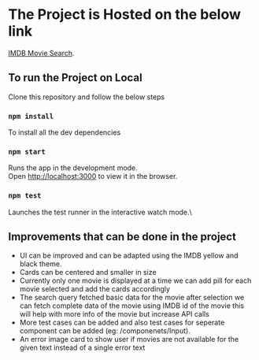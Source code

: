 # The Project is Hosted on the below link

[IMDB Movie Search](https://jaspalsinghmatharu.github.io/flexmoney/).

## To run the Project on Local

Clone this repository and follow the below steps

### `npm install`

To install all the dev dependencies


### `npm start`

Runs the app in the development mode.\
Open [http://localhost:3000](http://localhost:3000) to view it in the browser.


### `npm test`

Launches the test runner in the interactive watch mode.\



## Improvements that can be done in the project
 - UI can be improved and can be adapted using the IMDB yellow and black theme.
 - Cards can be centered and smaller in size
 - Currently only one movie is displayed at a time we can add pill for each movie selected and add the cards accordingly
 - The search query fetched basic data for the movie after selection we can fetch complete data of the movie using IMDB id of the movie this will help with more info of the movie but increase API calls
 - More test cases can be added and also test cases for seperate component can be added  (eg: /componenets/Input).
 - An error image card to show user if movies are not available for the given text instead of a single error text 

